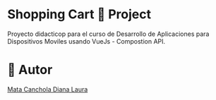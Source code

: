 # Shopping Cart 🛒 Project

Proyecto didacticop para el curso de Desarrollo de Aplicaciones para Dispositivos Moviles usando VueJs - Compostion API.

# 🌺 Autor 
[Mata Canchola Diana Laura](https://github.com/Dianalmc23)

